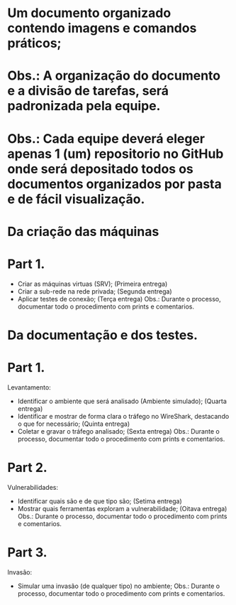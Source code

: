 # Um documento organizado contendo imagens e comandos práticos;
# Obs.: A organização do documento e a divisão de tarefas, será padronizada pela equipe.
# Obs.: Cada equipe deverá eleger apenas 1 (um) repositorio no GitHub onde será depositado todos os documentos organizados por pasta e de fácil visualização.

# Da criação das máquinas
# Part 1.
- Criar as máquinas virtuas (SRV); (Primeira entrega)
- Criar a sub-rede na rede privada; (Segunda entrega)
- Aplicar testes de conexão; (Terça entrega)
Obs.: Durante o processo, documentar todo o procedimento com prints e comentarios.

# Da documentação e dos testes.
# Part 1.
Levantamento:
- Identificar o ambiente que será analisado (Ambiente simulado); (Quarta entrega)
- Identificar e mostrar de forma clara o tráfego no WireShark, destacando o que for necessário; (Quinta entrega)
- Coletar e gravar o tráfego analisado; (Sexta entrega)
Obs.: Durante o processo, documentar todo o procedimento com prints e comentarios.

# Part 2.
Vulnerabilidades:
- Identificar quais são e de que tipo são; (Setima entrega)
- Mostrar quais ferramentas exploram a vulnerabilidade; (Oitava entrega)
Obs.: Durante o processo, documentar todo o procedimento com prints e comentarios.

# Part 3.
Invasão:
- Simular uma invasão (de qualquer tipo) no ambiente;
Obs.: Durante o processo, documentar todo o procedimento com prints e comentarios.